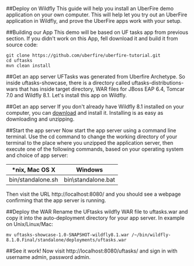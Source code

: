 ##Deploy on Wildfly
This guide will help you install an UberFire demo application on your own computer. This will help let you try out an UberFire application in Wildfly, and prove the UberFire apps work with your setup.

##Building our App
This demo will be based on UF tasks app from previous section. If you didn't work on this App, fell download it and build it from source code:

```
git clone https://github.com/uberfire/uberfire-tutorial.git
cd uftasks
mvn clean install
```
##Get an app server
UFTasks was generated from Uberfire Archetype. So inside uftasks-showcase, there is a directory called uftasks-distributions-wars that has inside target directory, WAR files for JBoss EAP 6.4, Tomcar 7.0 and Wildfly 8.1. Let's install this app on Wildfly.

##Get an app server
If you don't already have Wildfly 8.1 installed on your computer, you can [download](http://download.jboss.org/wildfly/8.1.0.Final/wildfly-8.1.0.Final.zip) and install it. Installing is as easy as downloading and unzipping.

##Start the app server
Now start the app server using a command line terminal. Use the cd command to change the working directory of your terminal to the place where you unzipped the application server, then execute one of the following commands, based on your operating system and choice of app server:

| *nix, Mac OS X | Windows |
| -- | -- |
| bin/standalone.sh | bin\standalone.bat |

Then visit the URL http://localhost:8080/ and you should see a webpage confirming that the app server is running.

##Deploy the WAR
Rename the UFtasks wildfly WAR file to uftasks.war and copy it into the auto-deployment directory for your app server. In example on Unix/Linux/Mac:
```
mv uftasks-showcase-1.0-SNAPSHOT-wildfly8.1.war /~/bin/wildfly-8.1.0.Final/standalone/deployments/uftasks.war
```
##See it work!
Now visit http://localhost:8080/uftasks/ and sign in with username admin, password admin.

